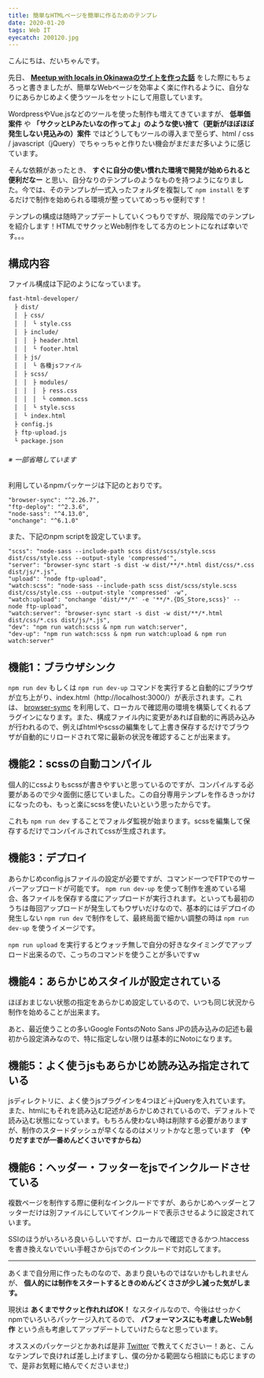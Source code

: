 ```yaml
---
title: 簡単なHTMLページを簡単に作るためのテンプレ
date: 2020-01-20
tags: Web IT
eyecatch: 200120.jpg
---
```


こんにちは、だいちゃんです。

先日、 **[Meetup with locals in Okinawaのサイトを作った話](https://blog.udcxx.me/article/191217/meetup-with-locals-in-okinawa)** をした際にもちょろっと書きましたが、簡単なWebページを効率よく楽に作れるように、自分なりにあらかじめよく使うツールをセットにして用意しています。

WordpressやVue.jsなどのツールを使った制作も増えてきていますが、 **低単価案件** や **「サクッとLPみたいなの作ってよ」のような使い捨て（更新がほぼほぼ発生しない見込みの）案件** ではどうしてもツールの導入まで至らず、html / css / javascript（jQuery）でちゃっちゃと作りたい機会がまだまだ多いように感じています。

そんな依頼があったとき、 **すぐに自分の使い慣れた環境で開発が始められると便利だなー** と思い、自分なりのテンプレのようなものを持つようになりました。今では、そのテンプレが一式入ったフォルダを複製して `npm install` をするだけで制作を始められる環境が整っていてめっちゃ便利です！

テンプレの構成は随時アップデートしていくつもりですが、現段階でのテンプレを紹介します！HTMLでサクッとWeb制作をしてる方のヒントになれば幸いです。。。

## 構成内容

ファイル構成は下記のようになっています。

```
fast-html-developer/    
　├ dist/    
　│　├ css/    
　│　│　└ style.css    
　│　├ include/     
　│　│　├ header.html    
　│　│　└ footer.html    
　│　├ js/    
　│　│　└ 各種jsファイル    
　│　├ scss/    
　│　│　├ modules/    
　│　│　│　├ ress.css    
　│　│　│　└ common.scss    
　│　│　└ style.scss    
　│　└ index.html    
　├ config.js    
　├ ftp-upload.js    
　└ package.json
```

###### ※ 一部省略しています

利用しているnpmパッケージは下記のとおりです。

```
"browser-sync": "^2.26.7",    
"ftp-deploy": "^2.3.6",    
"node-sass": "^4.13.0",    
"onchange": "^6.1.0"    
```

また、下記のnpm scriptを設定しています。

```
"scss": "node-sass --include-path scss dist/scss/style.scss dist/css/style.css --output-style 'compressed'",     
"server": "browser-sync start -s dist -w dist/**/*.html dist/css/*.css dist/js/*.js",    
"upload": "node ftp-upload",    
"watch:scss": "node-sass --include-path scss dist/scss/style.scss dist/css/style.css --output-style 'compressed' -w",     
"watch:upload": "onchange 'dist/**/*' -e '**/*.{DS_Store,scss}' -- node ftp-upload",    
"watch:server": "browser-sync start -s dist -w dist/**/*.html dist/css/*.css dist/js/*.js",     
"dev": "npm run watch:scss & npm run watch:server",     
"dev-up": "npm run watch:scss & npm run watch:upload & npm run watch:server"     
```

## 機能1：ブラウザシンク

`npm run dev` もしくは `npm run dev-up` コマンドを実行すると自動的にブラウザが立ち上がり、index.html（http://localhost:3000/）が表示されます。これは、 [browser-symc](https://www.npmjs.com/package/browser-sync) を利用して、ローカルで確認用の環境を構築してくれるプラグインになります。また、構成ファイル内に変更があれば自動的に再読み込みが行われるので、例えばhtmlやscssの編集をして上書き保存するだけでブラウザが自動的にリロードされて常に最新の状況を確認することが出来ます。

## 機能2：scssの自動コンパイル

個人的にcssよりもscssが書きやすいと思っているのですが、コンパイルする必要があるので少々面倒に感じていました。この自分専用テンプレを作るきっかけになったのも、もっと楽にscssを使いたいという思ったからです。

これも `npm run dev` することでフォルダ監視が始まります。scssを編集して保存するだけでコンパイルされてcssが生成されます。

## 機能3：デプロイ

あらかじめconfig.jsファイルの設定が必要ですが、コマンド一つでFTPでのサーバーアップロードが可能です。 `npm run dev-up` を使って制作を進めている場合、各ファイルを保存する度にアップロードが実行されます。といっても最初のうちは毎回アップロードが発生してもウザいだけなので、基本的にはデプロイの発生しない `npm run dev` で制作をして、最終局面で細かい調整の時は `npm run dev-up` を使うイメージです。

 `npm run upload` を実行するとウォッチ無しで自分の好きなタイミングでアップロード出来るので、こっちのコマンドを使うことが多いですｗ

## 機能4：あらかじめスタイルが設定されている

ほぼおまじない状態の指定をあらかじめ設定しているので、いつも同じ状況から制作を始めることが出来ます。

あと、最近使うことの多いGoogle FontsのNoto Sans JPの読み込みの記述も最初から設定済みなので、特に指定しない限りは基本的にNotoになります。

## 機能5：よく使うjsもあらかじめ読み込み指定されている

jsディレクトリに、よく使うjsプラグインを4つほど＋jQueryを入れています。また、htmlにもそれを読み込む記述があらかじめされているので、デフォルトで読み込む状態になっています。もちろん使わない時は削除する必要がありますが、制作のスタードダッシュが早くなるのはメリットかなと思っています **（やりだすまでが一番めんどくさいですからね）**

## 機能6：ヘッダー・フッターをjsでインクルードさせている

複数ページを制作する際に便利なインクルードですが、あらかじめヘッダーとフッターだけは別ファイルにしていてインクルードで表示させるように設定されています。

SSIのほうがいろいろ良いらしいですが、ローカルで確認できるかつ.htaccessを書き換えないでいい手軽さからjsでのインクルードで対応してます。

-----

あくまで自分用に作ったものなので、あまり良いものではないかもしれませんが、 **個人的には制作をスタートするときのめんどくささが少し減った気がします。**

現状は **あくまでサクッと作れればOK！** なスタイルなので、今後はせっかくnpmでいろいろパッケージ入れてるので、 **パフォーマンスにも考慮したWeb制作** という点も考慮してアップデートしていけたらなと思っています。

オススメのパッケージとかあれば是非 [Twitter](https://twitter.com/udc_xx) で教えてくださいー！あと、こんなテンプレで良ければ差し上げますし、僕の分かる範囲なら相談にも応じますので、是非お気軽に絡んでくださいませ;)
